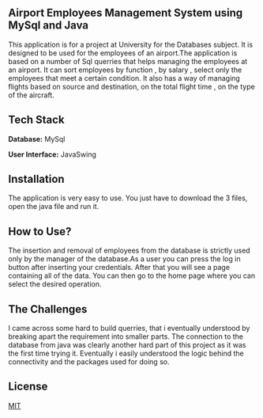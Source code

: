 
## Airport Employees Management System using MySql and Java

This application is for a project at University for the Databases subject. It is designed to be used for the employees of an airport.The application is based on a number of Sql querries that helps managing the employees at an airport. It can sort employees by function , by salary , select only the employees that meet a certain condition.
It also has a way of managing flights based on source and destination, on the total flight time , on the type of the aircraft.



## Tech Stack

**Database:** MySql

**User Interface:** JavaSwing


## Installation

The application is very easy to use. You just have to download the 3 files, open the java file and run it.
    
## How to Use?
The insertion and removal of employees from the database is strictly used only by the manager of the database.As a user you can press the log in button after inserting your credentials.
After that you will see a page containing all of the data. You can then go to the home page where you can select the desired operation.
## The Challenges
I came across some hard to build querries, that i eventually understood by breaking apart the requirement into smaller parts.
The connection to the database from java was clearly another hard part of this project as it was the first time trying it. Eventually i easily understood the logic behind the connectivity and the 
packages used for doing so.
## License

[MIT](https://choosealicense.com/licenses/mit/)

